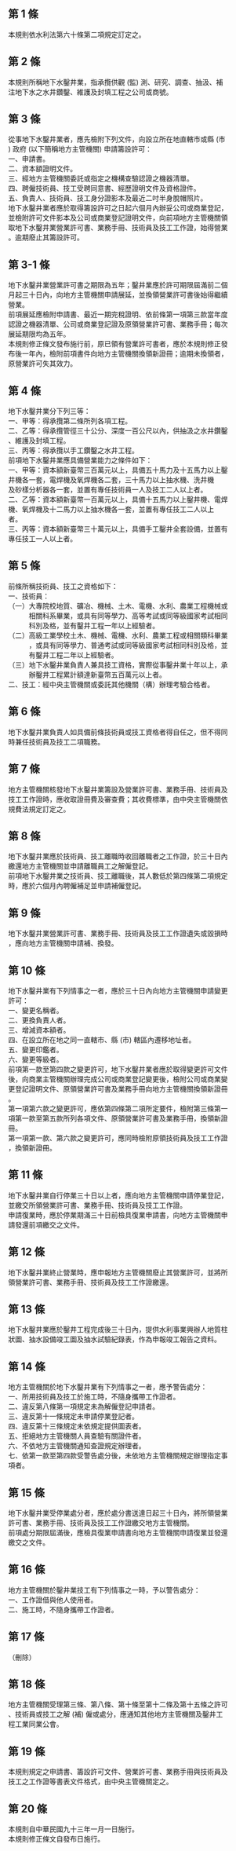 第 1 條
-------
本規則依水利法第六十條第二項規定訂定之。

第 2 條
-------
本規則所稱地下水鑿井業，指承攬供觀 (監) 測、研究、調查、抽汲、補  
注地下水之水井鑽鑿、維護及封填工程之公司或商號。

第 3 條
-------
從事地下水鑿井業者，應先檢附下列文件，向設立所在地直轄市或縣 (市  
) 政府 (以下簡稱地方主管機關) 申請籌設許可：  
一、申請書。  
二、資本額證明文件。  
三、經地方主管機關委託或指定之機構查驗認證之機器清單。  
四、聘僱技術員、技工受聘同意書、經歷證明文件及資格證件。  
五、負責人、技術員、技工身分證影本及最近二吋半身脫帽照片。  
地下水鑿井業者應於取得籌設許可之日起六個月內辦妥公司或商業登記，  
並檢附許可文件影本及公司或商業登記證明文件，向前項地方主管機關領  
取地下水鑿井業營業許可書、業務手冊、技術員及技工工作證，始得營業  
。逾期廢止其籌設許可。

第 3-1 條
---------
地下水鑿井業營業許可書之期限為五年；鑿井業應於許可期限屆滿前二個  
月起三十日內，向地方主管機關申請展延，並換領營業許可書後始得繼續  
營業。  
前項展延應檢附申請書、最近一期完稅證明、依前條第一項第三款當年度  
認證之機器清單、公司或商業登記證及原領營業許可書、業務手冊；每次  
展延期限均為五年。  
本規則修正條文發布施行前，原已領有營業許可書者，應於本規則修正發  
布後一年內，檢附前項書件向地方主管機關換領新證冊；逾期未換領者，  
原營業許可失其效力。

第 4 條
-------
地下水鑿井業分下列三等：  
一、甲等：得承攬第二條所列各項工程。  
二、乙等：得承攬管徑三十公分、深度一百公尺以內，供抽汲之水井鑽鑿  
    、維護及封填工程。  
三、丙等：得承攬以手工鑽鑿之水井工程。  
前項地下水鑿井業應具備營業能力之條件如下：  
一、甲等：資本額新臺幣三百萬元以上，具備五十馬力及十五馬力以上鑿  
    井機各一套，電焊機及氧焊機各二套，三十馬力以上抽水機、洗井機  
    及砂樣分析器各一套，並置有專任技術員一人及技工二人以上者。  
二、乙等：資本額新臺幣一百萬元以上，具備十五馬力以上鑿井機、電焊  
    機、氧焊機及十二馬力以上抽水機各一套，並置有專任技工二人以上  
    者。  
三、丙等：資本額新臺幣三十萬元以上，具備手工鑿井全套設備，並置有  
    專任技工一人以上者。

第 5 條
-------
前條所稱技術員、技工之資格如下：  
一、技術員：  
（一）大專院校地質、礦冶、機械、土木、電機、水利、農業工程機械或  
　　　相關科系畢業，或具有同等學力、高等考試或同等級國家考試相同  
　　　科別及格，並有鑿井工程一年以上經驗者。  
（二）高級工業學校土木、機械、電機、水利、農業工程或相關類科畢業  
　　　，或具有同等學力、普通考試或同等級國家考試相同科別及格，並  
　　　有鑿井工程二年以上經驗者。  
（三）地下水鑿井業負責人兼具技工資格，實際從事鑿井業十年以上，承  
　　　辦鑿井工程累計額達新臺幣五百萬元以上者。  
二、技工：經中央主管機關或委託其他機關（構）辦理考驗合格者。

第 6 條
-------
地下水鑿井業負責人如具備前條技術員或技工資格者得自任之，但不得同  
時兼任技術員及技工二項職務。

第 7 條
-------
地方主管機關核發地下水鑿井業籌設及營業許可書、業務手冊、技術員及  
技工工作證時，應收取證冊費及審查費；其收費標準，由中央主管機關依  
規費法規定訂定之。

第 8 條
-------
地下水鑿井業應於技術員、技工離職時收回離職者之工作證，於三十日內  
繳還地方主管機關並申請離職員工之解僱登記。  
前項地下水鑿井業之技術員、技工離職後，其人數低於第四條第二項規定  
時，應於六個月內聘僱補足並申請補僱登記。

第 9 條
-------
地下水鑿井業營業許可書、業務手冊、技術員及技工工作證遺失或毀損時  
，應向地方主管機關申請補、換發。

第 10 條
--------
地下水鑿井業有下列情事之一者，應於三十日內向地方主管機關申請變更  
許可：  
一、變更名稱者。  
二、更換負責人者。  
三、增減資本額者。  
四、在設立所在地之同一直轄市、縣 (市) 轄區內遷移地址者。  
五、變更印鑑者。  
六、變更等級者。  
前項第一款至第四款之變更許可，地下水鑿井業者應於取得變更許可文件  
後，向商業主管機關辦理完成公司或商業登記變更後，檢附公司或商業變  
更登記證明文件、原領營業許可書及業務手冊向地方主管機關換領新證冊  
。  
第一項第六款之變更許可，應依第四條第二項所定要件，檢附第三條第一  
項第一款至第五款所列各項文件、原領營業許可書及業務手冊，換領新證  
冊。  
第一項第一款、第六款之變更許可，應同時檢附原領技術員及技工工作證  
，換領新證冊。

第 11 條
--------
地下水鑿井業自行停業三十日以上者，應向地方主管機關申請停業登記，  
並繳交所領營業許可書、業務手冊、技術員及技工工作證。  
申請復業時，應於停業期滿三十日前檢具復業申請書，向地方主管機關申  
請發還前項繳交之文件。

第 12 條
--------
地下水鑿井業終止營業時，應申報地方主管機關廢止其營業許可，並將所  
領營業許可書、業務手冊、技術員及技工工作證繳還。

第 13 條
--------
地下水鑿井業應於鑿井工程完成後三十日內，提供水利事業興辦人地質柱  
狀圖、抽水設備竣工圖及抽水試驗紀錄表，作為申報竣工報告之資料。

第 14 條
--------
地方主管機關於地下水鑿井業有下列情事之一者，應予警告處分：  
一、所用技術員及技工於施工時，不隨身攜帶工作證者。  
二、違反第八條第一項規定未為解僱登記申請者。  
三、違反第十一條規定未申請停業登記者。  
四、違反第十三條規定未依規定提供圖表者。  
五、拒絕地方主管機關人員查驗有關證件者。  
六、不依地方主管機關通知查證規定辦理者。  
七、依第一款至第四款受警告處分後，未依地方主管機關規定辦理指定事  
    項者。

第 15 條
--------
地下水鑿井業受停業處分者，應於處分書送達日起三十日內，將所領營業  
許可書、業務手冊、技術員及技工工作證繳交地方主管機關。  
前項處分期限屆滿後，應檢具復業申請書向地方主管機關申請復業並發還  
繳交之文件。

第 16 條
--------
地方主管機關於鑿井業技工有下列情事之一時，予以警告處分：  
一、工作證借與他人使用者。  
二、施工時，不隨身攜帶工作證者。

第 17 條
--------
（刪除）

第 18 條
--------
地方主管機關受理第三條、第八條、第十條至第十二條及第十五條之許可  
、技術員或技工之解 (補) 僱或處分，應通知其他地方主管機關及鑿井工  
程工業同業公會。

第 19 條
--------
本規則規定之申請書、籌設許可文件、營業許可書、業務手冊與技術員及  
技工之工作證等書表文件格式，由中央主管機關定之。

第 20 條
--------
本規則自中華民國九十三年一月一日施行。  
本規則修正條文自發布日施行。

